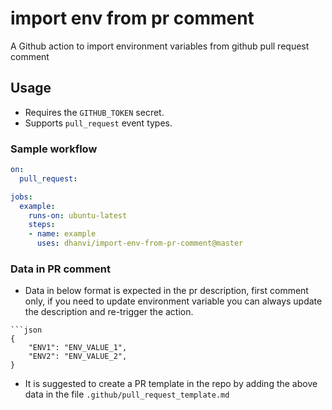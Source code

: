 # import env from pr comment

A Github action to import environment variables from github pull request comment

## Usage

- Requires the `GITHUB_TOKEN` secret.
- Supports `pull_request` event types.

### Sample workflow

```yaml
on:
  pull_request:

jobs:
  example:
    runs-on: ubuntu-latest
    steps:
    - name: example
      uses: dhanvi/import-env-from-pr-comment@master
```

### Data in PR comment

* Data in below format is expected in the pr description, first comment only, if you need to update environment variable you can always update the description and re-trigger the action.

```
```json
{
    "ENV1": "ENV_VALUE_1",
    "ENV2": "ENV_VALUE_2",
}
```

* It is suggested to create a PR template in the repo by adding the above data in the file `.github/pull_request_template.md`
